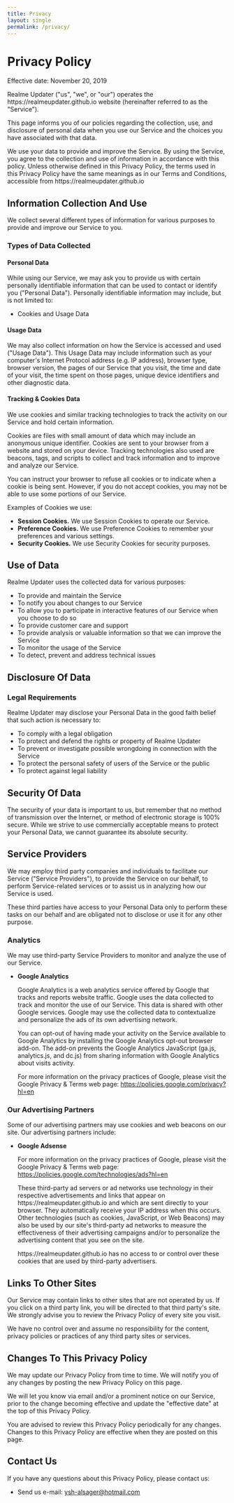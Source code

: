 ```yaml
---
title: Privacy
layout: single
permalink: /privacy/
---
```

<h1>Privacy Policy</h1>
<p>Effective date: November 20, 2019</p>
<p>Realme Updater ("us", "we", or "our") operates the https://realmeupdater.github.io website
    (hereinafter referred to as the "Service").</p>
<p>This page informs you of our policies regarding the collection, use, and disclosure of personal data when you use our
    Service and the choices you have associated with that data.</p>
<p>We use your data to provide and improve the Service. By using the Service, you agree to the collection and use of
    information in accordance with this policy. Unless otherwise defined in this Privacy Policy, the terms used in this
    Privacy Policy have the same meanings as in our Terms and Conditions, accessible from
    https://realmeupdater.github.io</p>
<h2>Information Collection And Use</h2>
<p>We collect several different types of information for various purposes to provide and improve our Service to you.</p>
<h3>Types of Data Collected</h3>
<h4>Personal Data</h4>
<p>While using our Service, we may ask you to provide us with certain personally identifiable information that can be
    used to contact or identify you ("Personal Data"). Personally identifiable information may include, but is not
    limited to:</p>
<ul>
    <li>Cookies and Usage Data</li>
</ul>
<h4>Usage Data</h4>
<p>We may also collect information on how the Service is accessed and used ("Usage Data"). This Usage Data may include
    information such as your computer's Internet Protocol address (e.g. IP address), browser type, browser version, the
    pages of our Service that you visit, the time and date of your visit, the time spent on those pages, unique device
    identifiers and other diagnostic data.</p>
<h4>Tracking & Cookies Data</h4>
<p>We use cookies and similar tracking technologies to track the activity on our Service and hold certain information.
</p>
<p>Cookies are files with small amount of data which may include an anonymous unique identifier. Cookies are sent to
    your browser from a website and stored on your device. Tracking technologies also used are beacons, tags, and
    scripts to collect and track information and to improve and analyze our Service.</p>
<p>You can instruct your browser to refuse all cookies or to indicate when a cookie is being sent. However, if you do
    not accept cookies, you may not be able to use some portions of our Service.</p>
<p>Examples of Cookies we use:</p>
<ul>
    <li><strong>Session Cookies.</strong> We use Session Cookies to operate our Service.</li>
    <li><strong>Preference Cookies.</strong> We use Preference Cookies to remember your preferences and various
        settings.</li>
    <li><strong>Security Cookies.</strong> We use Security Cookies for security purposes.</li>
</ul>
<h2>Use of Data</h2>
<p>Realme Updater uses the collected data for various purposes:</p>
<ul>
    <li>To provide and maintain the Service</li>
    <li>To notify you about changes to our Service</li>
    <li>To allow you to participate in interactive features of our Service when you choose to do so</li>
    <li>To provide customer care and support</li>
    <li>To provide analysis or valuable information so that we can improve the Service</li>
    <li>To monitor the usage of the Service</li>
    <li>To detect, prevent and address technical issues</li>
</ul>
<h2>Disclosure Of Data</h2>
<h3>Legal Requirements</h3>
<p>Realme Updater may disclose your Personal Data in the good faith belief that such action is necessary to:
</p>
<ul>
    <li>To comply with a legal obligation</li>
    <li>To protect and defend the rights or property of Realme Updater</li>
    <li>To prevent or investigate possible wrongdoing in connection with the Service</li>
    <li>To protect the personal safety of users of the Service or the public</li>
    <li>To protect against legal liability</li>
</ul>
<h2>Security Of Data</h2>
<p>The security of your data is important to us, but remember that no method of transmission over the Internet, or
    method of electronic storage is 100% secure. While we strive to use commercially acceptable means to protect your
    Personal Data, we cannot guarantee its absolute security.</p>
<h2>Service Providers</h2>
<p>We may employ third party companies and individuals to facilitate our Service ("Service Providers"), to provide the
    Service on our behalf, to perform Service-related services or to assist us in analyzing how our Service is used.</p>
<p>These third parties have access to your Personal Data only to perform these tasks on our behalf and are obligated not
    to disclose or use it for any other purpose.</p>
<h3>Analytics</h3>
<p>We may use third-party Service Providers to monitor and analyze the use of our Service.</p>
<ul>
    <li>
        <p><strong>Google Analytics</strong></p>
        <p>Google Analytics is a web analytics service offered by Google that tracks and reports website traffic. Google
            uses the data collected to track and monitor the use of our Service. This data is shared with other Google
            services. Google may use the collected data to contextualize and personalize the ads of its own advertising
            network.</p>
        <p>You can opt-out of having made your activity on the Service available to Google Analytics by installing the
            Google Analytics opt-out browser add-on. The add-on prevents the Google Analytics JavaScript (ga.js,
            analytics.js, and dc.js) from sharing information with Google Analytics about visits activity.</p>
        <p>For more information on the privacy practices of Google, please visit the Google Privacy & Terms web page: <a
                href="https://policies.google.com/privacy?hl=en">https://policies.google.com/privacy?hl=en</a></p>
    </li>
</ul>
<h3>Our Advertising Partners</h3>
<p>Some of our advertising partners may use cookies and web beacons on our site. Our advertising partners include:</p>
<ul>
    <li>
        <p><strong>Google Adsense</strong></p>
        <p>For more information on the privacy practices of Google, please visit the Google Privacy & Terms web page: <a
                href="https://policies.google.com/technologies/ads?hl=en">https://policies.google.com/technologies/ads?hl=en</a>
        </p>
        <p> These third-party ad servers or ad networks use technology in their respective advertisements and links that
            appear
            on https://realmeupdater.github.io and which are sent directly to your browser. They automatically receive
            your IP
            address when this occurs. Other technologies (such as cookies, JavaScript, or Web Beacons) may also be used
            by our
            site's third-party ad networks to measure the effectiveness of their advertising campaigns and/or to
            personalize the
            advertising content that you see on the site. </p>
        <p> https://realmeupdater.github.io has no access to or control over these cookies that are used by
            third-party
            advertisers. </p>
    </li>
</ul>
<h2>Links To Other Sites</h2>
<p>Our Service may contain links to other sites that are not operated by us. If you click on a third party link, you
    will be directed to that third party's site. We strongly advise you to review the Privacy Policy of every site you
    visit.</p>
<p>We have no control over and assume no responsibility for the content, privacy policies or practices of any third
    party sites or services.</p>
<h2>Changes To This Privacy Policy</h2>
<p>We may update our Privacy Policy from time to time. We will notify you of any changes by posting the new Privacy
    Policy on this page.</p>
<p>We will let you know via email and/or a prominent notice on our Service, prior to the change becoming effective and
    update the "effective date" at the top of this Privacy Policy.</p>
<p>You are advised to review this Privacy Policy periodically for any changes. Changes to this Privacy Policy are
    effective when they are posted on this page.</p>
<h2>Contact Us</h2>
<p>If you have any questions about this Privacy Policy, please contact us:</p>
<ul>
    <li>Send us e-mail: <a href="mailto:ysh-alsager@hotmail.com">ysh-alsager@hotmail.com</a></li>
</ul>